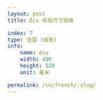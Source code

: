 ```yaml
---
layout: post
title: Écu 纸张尺寸规格

index: 7
type: 法国 (纸张)
info:
    name: écu
    width: 400
    height: 520
    unit: 毫米

permalink: /cn/french/:slug/
---
```



